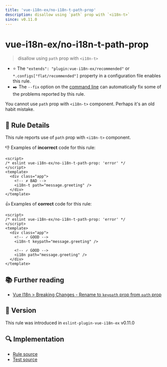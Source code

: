 ```yaml
---
title: 'vue-i18n-ex/no-i18n-t-path-prop'
description: disallow using `path` prop with `<i18n-t>`
since: v0.11.0
---
```


# vue-i18n-ex/no-i18n-t-path-prop

> disallow using `path` prop with `<i18n-t>`

- :star: The `"extends": "plugin:vue-i18n-ex/recommended"` or `*.configs["flat/recommended"]` property in a configuration file enables this rule.
- :black_nib:️ The `--fix` option on the [command line](http://eslint.org/docs/user-guide/command-line-interface#fix) can automatically fix some of the problems reported by this rule.

You cannot use `path` prop with `<i18n-t>` component. Perhaps it's an old habit mistake.

## :book: Rule Details

This rule reports use of `path` prop with `<i18n-t>` component.

:-1: Examples of **incorrect** code for this rule:

<eslint-code-block fix>

<!-- eslint-skip -->

```vue
<script>
/* eslint vue-i18n-ex/no-i18n-t-path-prop: 'error' */
</script>
<template>
  <div class="app">
    <!-- ✗ BAD -->
    <i18n-t path="message.greeting" />
  </div>
</template>
```

</eslint-code-block>

:+1: Examples of **correct** code for this rule:

<eslint-code-block fix>

<!-- eslint-skip -->

```vue
<script>
/* eslint vue-i18n-ex/no-i18n-t-path-prop: 'error' */
</script>
<template>
  <div class="app">
    <!-- ✓ GOOD -->
    <i18n-t keypath="message.greeting" />

    <!-- ✓ GOOD -->
    <i18n path="message.greeting" />
  </div>
</template>
```

</eslint-code-block>

## :books: Further reading

- [Vue I18n > Breaking Changes - Rename to `keypath` prop from `path` prop](https://vue-i18n-ex.intlify.dev/guide/migration/breaking.html#rename-to-keypath-prop-from-path-prop)

## :rocket: Version

This rule was introduced in `eslint-plugin-vue-i18n-ex` v0.11.0

## :mag: Implementation

- [Rule source](https://github.com/intlify/eslint-plugin-vue-i18n-ex/blob/master/lib/rules/no-i18n-t-path-prop.ts)
- [Test source](https://github.com/intlify/eslint-plugin-vue-i18n-ex/tree/master/tests/lib/rules/no-i18n-t-path-prop.ts)

